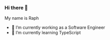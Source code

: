 ### Hi there 👋

My name is Raph

- 🔭 I’m currently working as a Software Engineer
- 🌱 I’m currently learning TypeScript
